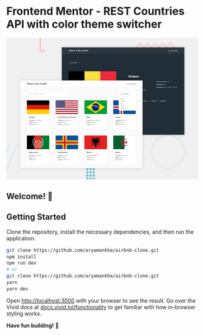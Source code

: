 
# Frontend Mentor - REST Countries API with color theme switcher

![Design preview for the REST Countries API with color theme switcher coding challenge](./design/desktop-preview.jpg)

## Welcome! 👋

## Getting Started

Clone the repository, install the necessary dependencies, and then run the application.

```bash
git clone https://github.com/aryamankha/airbnb-clone.git
npm install
npm run dev
# or
git clone https://github.com/aryamankha/airbnb-clone.git
yarn
yarn dev
```

Open [http://localhost:3000](http://localhost:3000) with your browser to see the result. Go over the Vivid docs at [docs.vivid.lol/functionality](https://docs.vivid.lol/functionality) to get familiar with how in-browser styling works.


**Have fun building!** 🚀
